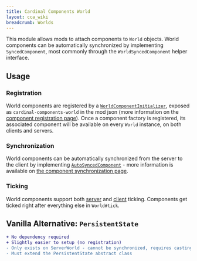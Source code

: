 ```yaml
---
title: Cardinal Components World
layout: cca_wiki
breadcrumb: Worlds
---
```


This module allows mods to attach components to `World` objects. World components can be automatically synchronized by implementing `SyncedComponent`, most commonly through the `WorldSyncedComponent` helper interface.

## Usage
### Registration
World components are registered by a [`WorldComponentInitializer`](https://github.com/Ladysnake/Cardinal-Components-API/blob/master/cardinal-components-world/src/main/java/org/ladysnake/cca/api/v3/world/WorldComponentInitializer.java), exposed as `cardinal-components-world` in the mod json (more information on the [component registration page](../registration#2-attaching-your-component)). Once a component factory is registered, its associated component will be available on every `World` instance, on both clients and servers.

### Synchronization
World components can be automatically synchronized from the server to the client by implementing [`AutoSyncedComponent`](https://github.com/Ladysnake/Cardinal-Components-API/blob/master/cardinal-components-base/src/main/java/org/ladysnake/cca/api/v3/component/sync/AutoSyncedComponent.java) - more information is available on [the component synchronization page](../synchronization).

### Ticking
World components support both [server](https://github.com/Ladysnake/Cardinal-Components-API/blob/master/cardinal-components-base/src/main/java/org/ladysnake/cca/api/v3/component/tick/ServerTickingComponent.java) and [client](https://github.com/Ladysnake/Cardinal-Components-API/blob/master/cardinal-components-base/src/main/java/org/ladysnake/cca/api/v3/component/tick/ClientTickingComponent.java) ticking. Components get ticked right after everything else in `World#tick`.

## Vanilla Alternative: `PersistentState`
```diff
+ No dependency required
+ Slightly easier to setup (no registration)
- Only exists on ServerWorld - cannot be synchronized, requires casting to use
- Must extend the PersistentState abstract class
```